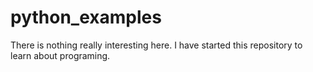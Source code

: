 # python_examples
There is nothing really interesting here.
I have started this repository to learn about programing.
